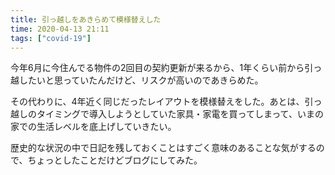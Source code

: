 ```yaml
---
title: 引っ越しをあきらめて模様替えした
time: 2020-04-13 21:11
tags: ["covid-19"]
---
```


今年6月に今住んでる物件の2回目の契約更新が来るから、1年くらい前から引っ越したいと思っていたんだけど、リスクが高いのであきらめた。

その代わりに、4年近く同じだったレイアウトを模様替えをした。あとは、引っ越しのタイミングで導入しようとしていた家具・家電を買ってしまって、いまの家での生活レベルを底上げしていきたい。

歴史的な状況の中で日記を残しておくことはすごく意味のあることな気がするので、ちょっとしたことだけどブログにしてみた。
